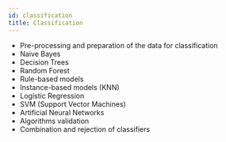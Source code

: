 ```yaml
---
id: classification
title: Classification
---
```


- Pre-processing and preparation of the data for classification
- Naive Bayes
- Decision Trees
- Random Forest
- Rule-based models
- Instance-based models (KNN)
- Logistic Regression
- SVM (Support Vector Machines)
- Artificial Neural Networks
- Algorithms validation
- Combination and rejection of classifiers
